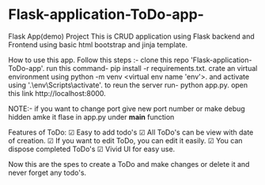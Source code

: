 # Flask-application-ToDo-app-
Flask App(demo) Project
This is CRUD application using Flask backend and Frontend using basic html bootstrap and jinja template.

How to use this app. Follow this steps :-
clone this repo 'Flask-application-ToDo-app'.
run this command- pip install -r requirements.txt.
crate an virtual environment using python -m venv <virtual env name 'env'>.
and activate using '.\env\Scripts\activate'.
to reun the server run- python app.py.
open this link http://localhost:8000.

NOTE:- if you want to change port give new port number or make debug hidden amke it flase in app.py under __main__ function

Features of ToDo:
☑ Easy to add todo's
☑ All ToDo's can be view with date of creation.
☑ If you want to edit ToDo, you can edit it easily.
☑ You can dispose completed ToDo's
☑ Vivid UI for easy use.

Now this are the spes to create a ToDo and make changes or delete it and never forget any todo's.
